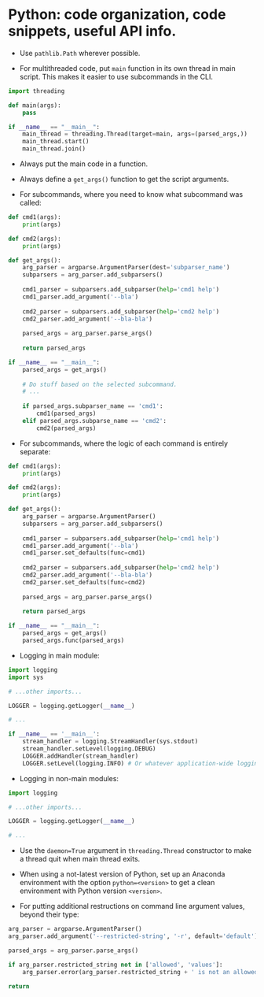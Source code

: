 # Python: code organization, code snippets, useful API info.

* Use `pathlib.Path` wherever possible. 

* For multithreaded code, put `main` function in its own thread in main script. This makes it easier to use subcommands in the CLI. 
```python
import threading

def main(args):
    pass

if __name__ == "__main__":
    main_thread = threading.Thread(target=main, args=(parsed_args,))
    main_thread.start()
    main_thread.join()
```

* Always put the main code in a function. 

* Always define a `get_args()` function to get the script arguments. 

* For subcommands, where you need to know what subcommand was called:

```python
def cmd1(args):
    print(args)

def cmd2(args):
    print(args)

def get_args():
    arg_parser = argparse.ArgumentParser(dest='subparser_name')
    subparsers = arg_parser.add_subparsers()
    
    cmd1_parser = subparsers.add_subparser(help='cmd1 help')
    cmd1_parser.add_argument('--bla')
    
    cmd2_parser = subparsers.add_subparser(help='cmd2 help')
    cmd2_parser.add_argument('--bla-bla')
    
    parsed_args = arg_parser.parse_args()
    
    return parsed_args

if __name__ == "__main__":
    parsed_args = get_args()
    
    # Do stuff based on the selected subcommand.
    # ...
    
    if parsed_args.subparser_name == 'cmd1':
        cmd1(parsed_args)
    elif parsed_args.subparse_name == 'cmd2':
        cmd2(parsed_args)
```

* For subcommands, where the logic of each command is entirely separate:

```python
def cmd1(args):
    print(args)

def cmd2(args):
    print(args)

def get_args():
    arg_parser = argparse.ArgumentParser()
    subparsers = arg_parser.add_subparsers()
    
    cmd1_parser = subparsers.add_subparser(help='cmd1 help')
    cmd1_parser.add_argument('--bla')
    cmd1_parser.set_defaults(func=cmd1)
    
    cmd2_parser = subparsers.add_subparser(help='cmd2 help')
    cmd2_parser.add_argument('--bla-bla')
    cmd2_parser.set_defaults(func=cmd2)
    
    parsed_args = arg_parser.parse_args()
    
    return parsed_args

if __name__ == "__main__":
    parsed_args = get_args()
    parsed_args.func(parsed_args)
```

* Logging in main module:

```python
import logging
import sys

# ...other imports...

LOGGER = logging.getLogger(__name__)

# ...

if __name__ == '__main__':
    stream_handler = logging.StreamHandler(sys.stdout)
    stream_handler.setLevel(logging.DEBUG)
    LOGGER.addHandler(stream_handler)
    LOGGER.setLevel(logging.INFO) # Or whatever application-wide logging level you want.
```

* Logging in non-main modules:

```python
import logging

# ...other imports...

LOGGER = logging.getLogger(__name__)

# ...
```

* Use the `daemon=True` argument in `threading.Thread` constructor to make a thread quit when main thread exits. 

* When using a not-latest version of Python, set up an Anaconda environment with the option `python=<version>` to get a clean environment with Python version `<version>`. 

* For putting additional restructions on command line argument values, beyond their type:

```python
arg_parser = argparse.ArgumentParser()
arg_parser.add_argument('--restricted-string', '-r', default='default')

parsed_args = arg_parser.parse_args()

if arg_parser.restricted_string not in ['allowed', 'values']:
    arg_parser.error(arg_parser.restricted_string + ' is not an allowed value for --restricted-string.')

return 
```
